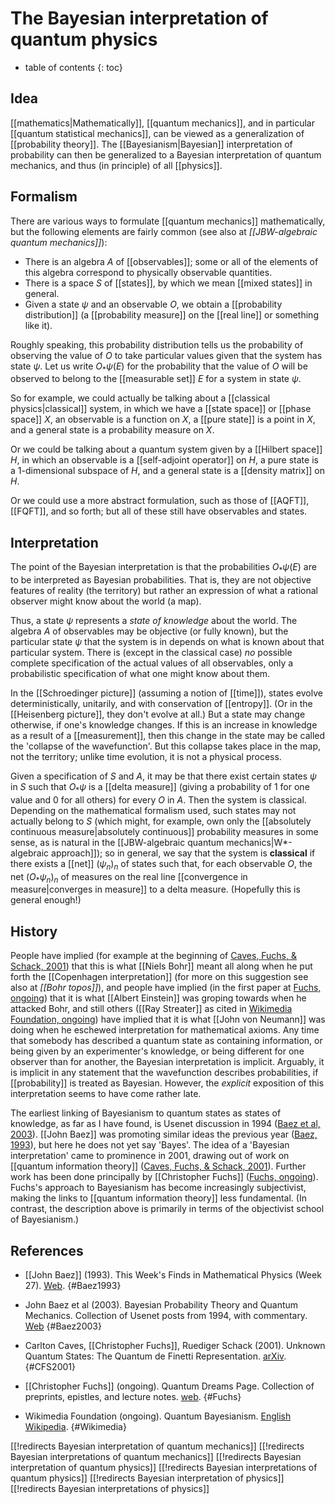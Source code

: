 
# The Bayesian interpretation of quantum physics
* table of contents
{: toc}

## Idea

[[mathematics|Mathematically]], [[quantum mechanics]], and in particular [[quantum statistical mechanics]], can be viewed as a generalization of [[probability theory]].  The [[Bayesianism|Bayesian]] interpretation of probability can then be generalized to a Bayesian interpretation of quantum mechanics, and thus (in principle) of all [[physics]].


## Formalism

There are various ways to formulate [[quantum mechanics]] mathematically, but the following elements are fairly common (see also at _[[JBW-algebraic quantum mechanics]]_):

*  There is an algebra $A$ of [[observables]]; some or all of the elements of this algebra correspond to physically observable quantities.
*  There is a space $S$ of [[states]], by which we mean [[mixed states]] in general.
*  Given a state $\psi$ and an observable $O$, we obtain a [[probability distribution]] (a [[probability measure]] on the [[real line]] or something like it).

Roughly speaking, this probability distribution tells us the probability of observing the value of $O$ to take particular values given that the system has state $\psi$.  Let us write $O_*\psi(E)$ for the probability that the value of $O$ will be observed to belong to the [[measurable set]] $E$ for a system in state $\psi$.

So for example, we could actually be talking about a [[classical physics|classical]] system, in which we have a [[state space]] or [[phase space]] $X$, an observable is a function on $X$, a [[pure state]] is a point in $X$, and a general state is a probability measure on $X$.

Or we could be talking about a quantum system given by a [[Hilbert space]] $H$, in which an observable is a [[self-adjoint operator]] on $H$, a pure state is a $1$-dimensional subspace of $H$, and a general state is a [[density matrix]] on $H$.

Or we could use a more abstract formulation, such as those of [[AQFT]], [[FQFT]], and so forth; but all of these still have observables and states.


## Interpretation

The point of the Bayesian interpretation is that the probabilities $O_*\psi(E)$ are to be interpreted as Bayesian probabilities.  That is, they are not objective features of reality (the territory) but rather an expression of what a rational observer might know about the world (a map).

Thus, a state $\psi$ represents a _state of knowledge_ about the world.  The algebra $A$ of observables may be objective (or fully known), but the particular state $\psi$ that the system is in depends on what is known about that particular system.  There is (except in the classical case) *no* possible complete specification of the actual values of all observables, only a probabilistic specification of what one might know about them.

In the [[Schroedinger picture]] (assuming a notion of [[time]]), states evolve deterministically, unitarily, and with conservation of [[entropy]].  (Or in the [[Heisenberg picture]], they don\'t evolve at all.)  But a state may change otherwise, if one\'s knowledge changes.  If this is an increase in knowledge as a result of a [[measurement]], then this change in the state may be called the 'collapse of the wavefunction'.  But this collapse takes place in the map, not the territory; unlike time evolution, it is not a physical process.

Given a specification of $S$ and $A$, it may be that there exist certain states $\psi$ in $S$ such that $O_*\psi$ is a [[delta measure]] (giving a probability of $1$ for one value and $0$ for all others) for every $O$ in $A$.  Then the system is classical.  Depending on the mathematical formalism used, such states may not actually belong to $S$ (which might, for example, own only the [[absolutely continuous measure|absolutely continuous]] probability measures in some sense, as is natural in the [[JBW-algebraic quantum mechanics|W*-algebraic approach]]); so in general, we say that the system is __classical__ if there exists a [[net]] $(\psi_n)_n$ of states such that, for each observable $O$, the net $(O_*\psi_n)_n$ of measures on the real line [[convergence in measure|converges in measure]] to a delta measure.  (Hopefully this is general enough!)


## History

People have implied (for example at the beginning of [Caves, Fuchs, & Schack, 2001](#CFS2001)) that this is what [[Niels Bohr]] meant all along when he put forth the [[Copenhagen interpretation]] (for more on this suggestion see also at _[[Bohr topos]]_), and people have implied (in the first paper at [Fuchs, ongoing](#Fuchs)) that it is what [[Albert Einstein]] was groping towards when he attacked Bohr, and still others ([[Ray Streater]] as cited in [Wikimedia Foundation, ongoing](#Wikimedia)) have implied that it is what [[John von Neumann]] was doing when he eschewed interpretation for mathematical axioms.  Any time that somebody has described a quantum state as containing information, or being given by an experimenter\'s knowledge, or being different for one observer than for another, the Bayesian interpretation is implicit.  Arguably, it is implicit in any statement that the wavefunction describes probabilities, if [[probability]] is treated as Bayesian.  However, the *explicit* exposition of this interpretation seems to have come rather late.

The earliest linking of Bayesianism to quantum states as states of knowledge, as far as I have found, is Usenet discussion in 1994 ([Baez et al, 2003](#Baez2003)).  [[John Baez]] was promoting similar ideas the previous year ([Baez, 1993](#Baez1993)), but here he does not yet say 'Bayes'.  The idea of a 'Bayesian interpretation' came to prominence in 2001, drawing out of work on [[quantum information theory]] ([Caves, Fuchs, & Schack, 2001](#CFS2001)).  Further work has been done principally by [[Christopher Fuchs]] ([Fuchs, ongoing](#Fuchs)).  Fuchs\'s approach to Bayesianism has become increasingly subjectivist, making the links to [[quantum information theory]] less fundamental.  (In contrast, the description above is primarily in terms of the objectivist school of Bayesianism.)


## References

* [[John Baez]] (1993). This Week's Finds in Mathematical Physics (Week 27). [Web](http://math.ucr.edu/home/baez/week27.html).
  {#Baez1993}

* John Baez et al (2003). Bayesian Probability Theory and Quantum Mechanics. Collection of Usenet posts from 1994, with commentary. [Web](http://www.math.ucr.edu/home/baez/bayes.html)
  {#Baez2003}

* Carlton Caves, [[Christopher Fuchs]], Ruediger Schack (2001). Unknown Quantum States: The Quantum de Finetti Representation. [arXiv](http://arxiv.org/abs/quant-ph/0104088).
  {#CFS2001}

* [[Christopher Fuchs]] (ongoing). Quantum Dreams Page. Collection of preprints, epistles, and lecture notes. [web](http://www.perimeterinstitute.ca/personal/cfuchs/).
  {#Fuchs}

* Wikimedia Foundation (ongoing). Quantum Bayesianism. [English Wikipedia](https://en.wikipedia.org/wiki/Quantum_Bayesianism).
  {#Wikimedia}


[[!redirects Bayesian interpretation of quantum mechanics]]
[[!redirects Bayesian interpretations of quantum mechanics]]
[[!redirects Bayesian interpretation of quantum physics]]
[[!redirects Bayesian interpretations of quantum physics]]
[[!redirects Bayesian interpretation of physics]]
[[!redirects Bayesian interpretations of physics]]
